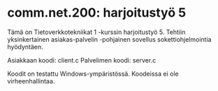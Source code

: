 # comm.net.200: harjoitustyö 5
Tämä on Tietoverkkotekniikat 1 -kurssin harjoitustyö 5. Tehtiin yksinkertainen asiakas-palvelin -pohjainen sovellus sokettiohjelmointia hyödyntäen.

Asiakkaan koodi: client.c
Palvelimen koodi: server.c

Koodit on testattu Windows-ympäristössä. Koodeissa ei ole virheenhallintaa.
